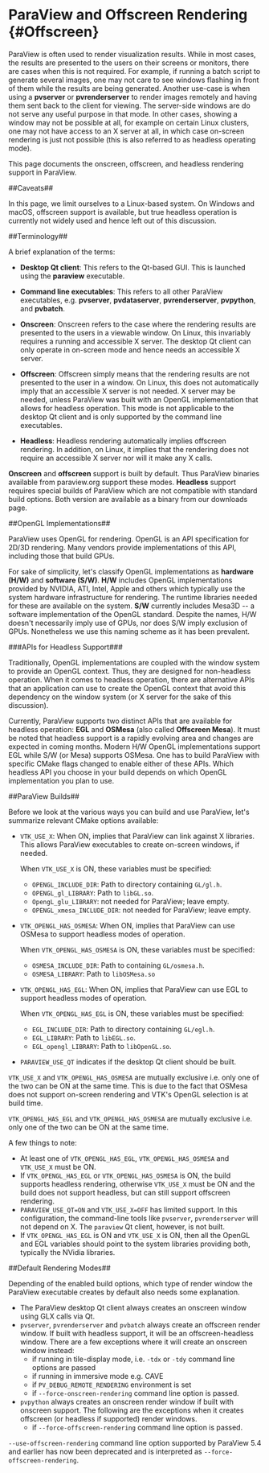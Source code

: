 ParaView and Offscreen Rendering        {#Offscreen}
================================

ParaView is often used to render visualization results. While in most cases,
the results are presented to the users on their screens or monitors, there are
cases when this is not required. For example, if running a batch script to
generate several images, one may not care to see windows flashing in front of
them while the results are being generated. Another use-case is when using a
**pvserver** or **pvrenderserver** to render images remotely and having them
sent back to the client for viewing. The server-side windows are do not serve
any useful purpose in that mode. In other cases, showing a window may not be
possible at all, for example on certain Linux clusters, one may not have access
to an X server at all, in which case on-screen rendering is just not possible
(this is also referred to as headless operating mode).

This page documents the onscreen, offscreen, and headless rendering support in
ParaView.

##Caveats##

In this page, we limit ourselves to a Linux-based system. On Windows and macOS,
offscreen support is available, but true headless operation is currently not
widely used and hence left out of this discussion.

##Terminology##

A brief explanation of the terms:

* **Desktop Qt client**: This refers to the Qt-based GUI. This is launched using
  the **paraview** executable.

* **Command line executables**: This refers to all other ParaView executables,
  e.g. **pvserver**, **pvdataserver**, **pvrenderserver**, **pvpython**,
  and **pvbatch**.

* **Onscreen**: Onscreen refers to the case where the rendering results are
  presented to the users in a viewable window. On Linux, this invariably requires
  a running and accessible X server. The desktop Qt client can only operate in
  on-screen mode and hence needs an accessible X server.

* **Offscreen**: Offscreen simply means that the rendering results are not presented
  to the user in a window. On Linux, this does not automatically imply that an
  accessible X server is not needed. X server may be needed, unless ParaView
  was built with an OpenGL implementation that allows for headless operation.
  This mode is not applicable to the desktop Qt client and is only supported
  by the command line executables.

* **Headless**: Headless rendering automatically implies offscreen rendering.
  In addition, on Linux, it implies that the rendering does not require an
  accessible X server nor will it make any X calls.

**Onscreen** and **offscreen** support is built by default. Thus ParaView
binaries available from paraview.org support these modes. **Headless** support
requires special builds of ParaView which are not compatible with standard
build options. Both version are available as a binary from our downloads page.

##OpenGL Implementations##

ParaView uses OpenGL for rendering. OpenGL is an API specification for 2D/3D
rendering. Many vendors provide implementations of this API, including those
that build GPUs.

For sake of simplicity, let's classify OpenGL implementations as **hardware
(H/W)** and **software (S/W)**. **H/W** includes OpenGL implementations provided by
NVIDIA, ATI, Intel, Apple and others which typically use the system hardware
infrastructure for rendering. The runtime libraries needed for these are
available on the system. **S/W** currently includes Mesa3D -- a software
implementation of the OpenGL standard. Despite the names, H/W doesn't
necessarily imply use of GPUs, nor does S/W imply exclusion of GPUs. Nonetheless
we use this naming scheme as it has been prevalent.

###APIs for Headless Support###

Traditionally, OpenGL implementations are coupled with the window system to
provide an OpenGL context. Thus, they are designed for non-headless operation.
When it comes to headless operation, there are alternative APIs that an
application can use to create the OpenGL context that avoid this dependency on
the window system (or X server for the sake of this discussion).

Currently, ParaView supports two distinct APIs that are available for headless
operation: **EGL** and **OSMesa** (also called **Offscreen Mesa**). It must be
noted that headless support is a rapidly evolving area and changes are expected
in coming months. Modern H/W OpenGL implementations support EGL while S/W
(or Mesa) supports OSMesa. One has to build ParaView with specific CMake flags
changed to enable either of these APIs. Which headless API you choose in your
build depends on which OpenGL implementation you plan to use.

##ParaView Builds##

Before we look at the various ways you can build and use ParaView, let's
summarize relevant CMake options available:

* `VTK_USE_X`: When ON, implies that ParaView can link against X libraries.
  This allows ParaView executables to create on-screen windows, if needed.

  When `VTK_USE_X` is ON, these variables must be specified:
  * `OPENGL_INCLUDE_DIR`: Path to directory containing `GL/gl.h`.
  * `OPENGL_gl_LIBRARY`: Path to `libGL.so`.
  * `OpengL_glu_LIBRARY`: not needed for ParaView; leave empty.
  * `OPENGL_xmesa_INCLUDE_DIR`: not needed for ParaView; leave empty.

* `VTK_OPENGL_HAS_OSMESA`: When ON, implies that ParaView can use OSMesa
  to support headless modes of operation.

  When `VTK_OPENGL_HAS_OSMESA` is ON, these variables must be specified:
  * `OSMESA_INCLUDE_DIR`: Path to containing `GL/osmesa.h`.
  * `OSMESA_LIBRARY`: Path to `libOSMesa.so`

* `VTK_OPENGL_HAS_EGL`: When ON, implies that ParaView can use EGL to support
  headless modes of operation.

  When `VTK_OPENGL_HAS_EGL` is ON, these variables must be specified:
  * `EGL_INCLUDE_DIR`: Path to directory containing `GL/egl.h`.
  * `EGL_LIBRARY`: Path to `libEGL.so`.
  * `EGL_opengl_LIBRARY`: Path to `libOpenGL.so`.

* `PARAVIEW_USE_QT` indicates if the desktop Qt client should be built.

`VTK_USE_X` and `VTK_OPENGL_HAS_OSMESA` are mutually exclusive i.e.
only one of the two can be ON at the same time. This is due to the
fact that  OSMesa does not support on-screen rendering and
VTK's OpenGL selection is at build time.

`VTK_OPENGL_HAS_EGL` and `VTK_OPENGL_HAS_OSMESA` are mutually exclusive i.e.
only one of the two can be ON at the same time.

A few things to note:
* At least one of `VTK_OPENGL_HAS_EGL`, `VTK_OPENGL_HAS_OSMESA` and `VTK_USE_X` must be ON.
* If `VTK_OPENGL_HAS_EGL` or `VTK_OPENGL_HAS_OSMESA` is ON, the build supports headless rendering, otherwise
  `VTK_USE_X` must be ON and the build does not support headless, but can still support offscreen rendering.
* `PARAVIEW_USE_QT=ON` and `VTK_USE_X=OFF` has limited support.
   In this configuration, the command-line tools like `pvserver`, `pvrenderserver` will not depend on X.
   The `paraview` Qt client, however, is not built.
* If `VTK_OPENGL_HAS_EGL` is ON and `VTK_USE_X` is ON, then all the OpenGL and EGL variables should point
  to the system libraries providing both, typically the NVidia libraries.

##Default Rendering Modes##

Depending of the enabled build options, which type of render window the ParaView
executable creates by default also needs some explanation.

* The ParaView desktop Qt client always creates an onscreen window using GLX calls via Qt.
* `pvserver`, `pvrenderserver` and `pvbatch` always create an offscreen render window. If built with headless support,
  it will be an offscreen-headless window. There are a few exceptions where it will create an onscreen window instead:
  - if running in tile-display mode, i.e. `-tdx` or `-tdy` command line options are passed
  - if running in immersive mode e.g. CAVE
  - if `PV_DEBUG_REMOTE_RENDERING` environment is set
  - if `--force-onscreen-rendering` command line option is passed.
* `pvpython` always creates an onscreen render window if built with onscreen support. The following are the exceptions when it
  creates offscreen (or headless if supported) render windows.
  - if `--force-offscreen-rendering` command line option is passed.

`--use-offscreen-rendering` command line option supported by ParaView 5.4 and earlier has now been deprecated and is
interpreted as `--force-offscreen-rendering`.
